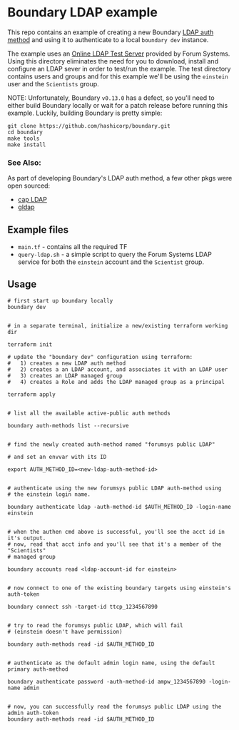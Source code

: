 # Boundary LDAP example
This repo contains an example of creating a new Boundary [LDAP auth
method](https://developer.hashicorp.com/boundary/docs/concepts/domain-model/auth-methods)
and using it to authenticate to a local `boundary dev` instance.

The example uses an [Online LDAP Test
Server](https://www.forumsys.com/2022/05/10/online-ldap-test-server/) provided
by Forum Systems. Using this directory eliminates the need for you to download,
install and configure an LDAP sever in order to test/run the example. The test
directory contains users and groups and for this example we'll be using the
`einstein` user and the `Scientists` group.

NOTE: Unfortunately, Boundary `v0.13.0` has a defect, so you'll need to either
build Boundary locally or wait for a patch release before running this example.
Luckily, building Boundary is pretty simple: 
``` 
git clone https://github.com/hashicorp/boundary.git
cd boundary
make tools
make install
```

### See Also:
As part of developing Boundary's LDAP auth method, a few other pkgs were open
sourced:
* [cap LDAP](https://github.com/hashicorp/cap/tree/main/ldap)
* [gldap](https://github.com/jimlambrt/gldap)


## Example files
* `main.tf` - contains all the required TF
* `query-ldap.sh` - a simple script to query the Forum Systems LDAP service for
  both the `einstein` account and the `Scientist` group.



## Usage

```
# first start up boundary locally
boundary dev


# in a separate terminal, initialize a new/existing terraform working dir

terraform init

# update the "boundary dev" configuration using terraform:
#   1) creates a new LDAP auth method
#   2) creates a an LDAP account, and associates it with an LDAP user
#   3) creates an LDAP managed group
#   4) creates a Role and adds the LDAP managed group as a principal

terraform apply


# list all the available active-public auth methods

boundary auth-methods list --recursive


# find the newly created auth-method named "forumsys public LDAP"

# and set an envvar with its ID

export AUTH_METHOD_ID=<new-ldap-auth-method-id>


# authenticate using the new forumsys public LDAP auth-method using 
# the einstein login name.

boundary authenticate ldap -auth-method-id $AUTH_METHOD_ID -login-name einstein


# when the authen cmd above is successful, you'll see the acct id in it's output.
# now, read that acct info and you'll see that it's a member of the "Scientists" 
# managed group

boundary accounts read <ldap-account-id for einstein>


# now connect to one of the existing boundary targets using einstein's auth-token

boundary connect ssh -target-id ttcp_1234567890


# try to read the forumsys public LDAP, which will fail
# (einstein doesn't have permission)

boundary auth-methods read -id $AUTH_METHOD_ID


# authenticate as the default admin login name, using the default primary auth-method

boundary authenticate password -auth-method-id ampw_1234567890 -login-name admin


# now, you can successfully read the forumsys public LDAP using the admin auth-token
boundary auth-methods read -id $AUTH_METHOD_ID

```
